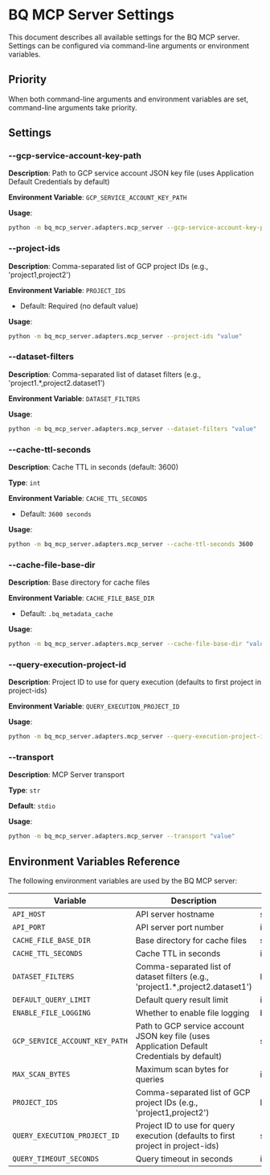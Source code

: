 # BQ MCP Server Settings

This document describes all available settings for the BQ MCP server.
Settings can be configured via command-line arguments or environment variables.

## Priority

When both command-line arguments and environment variables are set, command-line arguments take priority.

## Settings

### --gcp-service-account-key-path

**Description**: Path to GCP service account JSON key file (uses Application Default Credentials by default)

**Environment Variable**: `GCP_SERVICE_ACCOUNT_KEY_PATH`

**Usage**:
```bash
python -m bq_mcp_server.adapters.mcp_server --gcp-service-account-key-path "value"
```

### --project-ids

**Description**: Comma-separated list of GCP project IDs (e.g., 'project1,project2')

**Environment Variable**: `PROJECT_IDS`
  - Default: Required (no default value)

**Usage**:
```bash
python -m bq_mcp_server.adapters.mcp_server --project-ids "value"
```

### --dataset-filters

**Description**: Comma-separated list of dataset filters (e.g., 'project1.*,project2.dataset1')

**Environment Variable**: `DATASET_FILTERS`

**Usage**:
```bash
python -m bq_mcp_server.adapters.mcp_server --dataset-filters "value"
```

### --cache-ttl-seconds

**Description**: Cache TTL in seconds (default: 3600)

**Type**: `int`

**Environment Variable**: `CACHE_TTL_SECONDS`
  - Default: `3600 seconds`

**Usage**:
```bash
python -m bq_mcp_server.adapters.mcp_server --cache-ttl-seconds 3600
```

### --cache-file-base-dir

**Description**: Base directory for cache files

**Environment Variable**: `CACHE_FILE_BASE_DIR`
  - Default: `.bq_metadata_cache`

**Usage**:
```bash
python -m bq_mcp_server.adapters.mcp_server --cache-file-base-dir "value"
```

### --query-execution-project-id

**Description**: Project ID to use for query execution (defaults to first project in project-ids)

**Environment Variable**: `QUERY_EXECUTION_PROJECT_ID`

**Usage**:
```bash
python -m bq_mcp_server.adapters.mcp_server --query-execution-project-id "value"
```

### --transport

**Description**: MCP Server transport

**Type**: `str`

**Default**: `stdio`

**Usage**:
```bash
python -m bq_mcp_server.adapters.mcp_server --transport "value"
```

## Environment Variables Reference

The following environment variables are used by the BQ MCP server:

| Variable | Description | Type | Default |
| --- | --- | --- | --- |
| `API_HOST` | API server hostname | str | `127.0.0.1` |
| `API_PORT` | API server port number | int | `8000` |
| `CACHE_FILE_BASE_DIR` | Base directory for cache files | str | `.bq_metadata_cache` |
| `CACHE_TTL_SECONDS` | Cache TTL in seconds | int | `3600 seconds` |
| `DATASET_FILTERS` | Comma-separated list of dataset filters (e.g., 'project1.*,project2.dataset1') | list[str] | `None` |
| `DEFAULT_QUERY_LIMIT` | Default query result limit | int | `100` |
| `ENABLE_FILE_LOGGING` | Whether to enable file logging | bool | `False` |
| `GCP_SERVICE_ACCOUNT_KEY_PATH` | Path to GCP service account JSON key file (uses Application Default Credentials by default) | str | `None` |
| `MAX_SCAN_BYTES` | Maximum scan bytes for queries | int | `1GB (1,073,741,824 bytes)` |
| `PROJECT_IDS` | Comma-separated list of GCP project IDs (e.g., 'project1,project2') | list[str] | `Required` |
| `QUERY_EXECUTION_PROJECT_ID` | Project ID to use for query execution (defaults to first project in project-ids) | str | `None` |
| `QUERY_TIMEOUT_SECONDS` | Query timeout in seconds | int | `300 seconds` |
